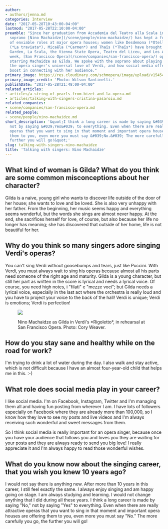 ```yaml
---
author:
- authors/jenna.md
categories: Interview
date: "2017-05-28T10:43:00-04:00"
lastmod: "2017-05-28T22:10:00-04:00"
preamble: "Since her graduation from Accademia del Teatro alla Scala in Milan, Georgian
  soprano [Nino Machaidze](/scene/people/nino-machaidze/) has kept a full schedule
  of enviable roles at major opera houses; women like Desdemona (*Otello*), Violetta
  (*La traviata*), Micaëla (*Carmen*) and Thaïs (*Thaïs*) have brought her to Covent
  Garden, La Scala, the Vienna State Opera, Teatro del Liceu, and Los Angeles. \n\nThis
  week, [San Francisco Opera](/scene/companies/san-francisco-opera/) opens *Rigoletto*,
  starring Machaidze as Gilda. We spoke with the soprano about playing young characters,
  the opera singer's universal love of Verdi, and how social media offers her a major
  boost in connecting with her audience."
primary_image: https://res.cloudinary.com/schmopera/image/upload/v1545409169/media/webhook-uploads/1495982877625/2017-05-28---MACHAIDZE-Nino-Wilson-Santinelli.jpg.jpg
primary_image_credit: 'Photo: Wilson Santinelli.'
publishDate: "2017-05-28T21:48:00-04:00"
related_articles:
- articles/a-string-of-pearls-from-bizet-and-la-opera.md
- articles/talking-with-singers-cristina-pasaroiu.md
related_companies:
- scene/companies/san-francisco-opera.md
related_people:
- scene/people/nino-machaidze.md
short_description: '&quot;I think a long career is made by saying &#039;No,&#039;
  not by saying &#039;Yes&#039; to everything. Even when there are really attractive
  operas that you want to sing in that moment and important opera houses are offering
  them to you, even more you must say &#039;No.&#039; The more carefully you go, the
  further you will go!&quot;'
slug: talking-with-singers-nino-machaidze
title: 'Talking with singers: Nino Machaidze'
---
```


## What kind of woman is Gilda? What do you think are some common misconceptions about her character?

Gilda is a naive, young girl who wants to discover life outside of the door of her house; she wants to love and be loved. She is also very unhappy with her father. From the beginning, her music seems happy and everything seems wonderful, but the words she sings are almost never happy. At the end, she sacrifices herself for love, of course, but also because her life no longer has meaning; she has discovered that outside of her home, life is not beautiful for her.

## Why do you think so many singers adore singing Verdi's operas?

You can't sing Verdi without goosebumps and tears, just like Puccini. With Verdi, you must always wait to sing his operas because almost all his parts need someone of the right age and maturity. Gilda is a young character, but still her part as written in the score is lyrical and needs a lyrical voice. Of course, you need high notes, i "filati" e "mezze voci"; but Gilda needs a lyrical voice, especially in the last act where the orchestra is really loud and you have to project your voice to the back of the hall! Verdi is unique; Verdi is emotions; Verdi is perfection!

<figure data-type="image">

![](https://res.cloudinary.com/schmopera/image/upload/v1545409169/media/webhook-uploads/1495982906404/2017-05-28---Nino-Machaidze-as-Gilda-in-Verdis-Rigoletto-in-rehearsal-at-San-Francisco-Opera-Photo-by-Cory-Weaver.jpg.jpg)
<figcaption>Nino Machaidze as Gilda in Verdi's *Rigoletto*, in rehearsal at San Francisco Opera. Photo: Cory Weaver.</figcaption>
</figure>

## How do you stay sane and healthy while on the road for work?

I'm trying to drink a lot of water during the day. I also walk and stay active, which is not difficult because I have an almost four-year-old child that helps me in this. :-)

## What role does social media play in your career? 

I like social media. I'm on Facebook, Instagram, Twitter and I'm managing them all and having fun posting from wherever I am. I have lots of followers especially on Facebook where they are already more than 100,000, so I know how they love to see my posts and live videos and I'm always receiving such wonderful and sweet messages from them. 

So I think social media is really important for an opera singer, because once you have your audience that follows you and loves you they are waiting for your posts and they are always ready to send you big love! I really appreciate it and I'm always happy to read those wonderful wishes.

## What do you know now about the singing career, that you wish you knew 10 years ago?

I would not say there is anything new. After more than 10 years in this career, I still feel exactly the same. I always enjoy singing and am happy going on stage. I am always studying and learning. I would not change anything that I did during all these years. I think a long career is made by saying "No," not by saying "Yes" to everything. Even when there are really attractive operas that you want to sing in that moment and important opera houses are offering them to you, even more you must say "No." The more carefully you go, the further you will go!
